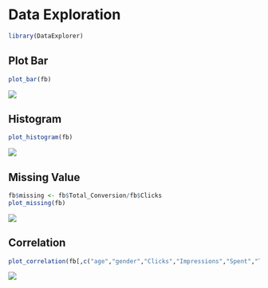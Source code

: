 # Data Exploration
```r
library(DataExplorer)
```

## Plot Bar
```r
plot_bar(fb)
```
![](https://github.com/Beck049/R_basics/tree/main/week2/DataExplorer/plot_bar.png)

## Histogram
```r
plot_histogram(fb)
```
![](https://github.com/Beck049/R_basics/tree/main/week2/DataExplorer/histogram.png)

## Missing Value
```r
fb$missing <- fb$Total_Conversion/fb$Clicks
plot_missing(fb)
```
![](https://github.com/Beck049/R_basics/tree/main/week2/DataExplorer/missing.png)

## Correlation
```r
plot_correlation(fb[,c("age","gender","Clicks","Impressions","Spent","Total_Conversion","Approved_Conversion")])
```
![](https://github.com/Beck049/R_basics/tree/main/week2/DataExplorer/correlation.png)
